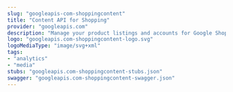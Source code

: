```yaml
---
slug: "googleapis-com-shoppingcontent"
title: "Content API for Shopping"
provider: "googleapis.com"
description: "Manage your product listings and accounts for Google Shopping"
logo: "googleapis.com-shoppingcontent-logo.svg"
logoMediaType: "image/svg+xml"
tags:
- "analytics"
- "media"
stubs: "googleapis.com-shoppingcontent-stubs.json"
swagger: "googleapis.com-shoppingcontent-swagger.json"
---
```

